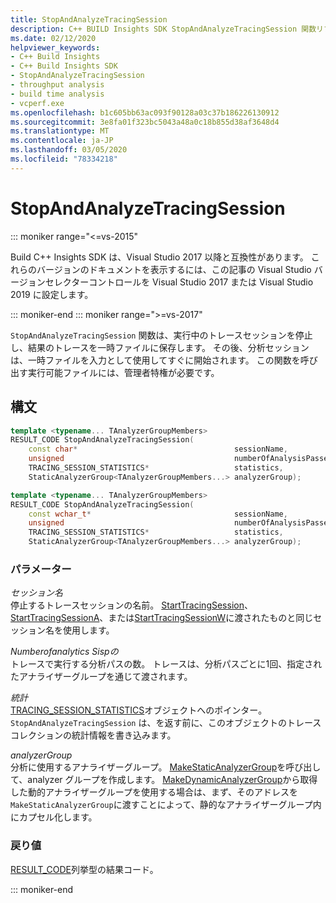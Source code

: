 ```yaml
---
title: StopAndAnalyzeTracingSession
description: C++ BUILD Insights SDK StopAndAnalyzeTracingSession 関数リファレンス。
ms.date: 02/12/2020
helpviewer_keywords:
- C++ Build Insights
- C++ Build Insights SDK
- StopAndAnalyzeTracingSession
- throughput analysis
- build time analysis
- vcperf.exe
ms.openlocfilehash: b1c605bb63ac093f90128a03c37b186226130912
ms.sourcegitcommit: 3e8fa01f323bc5043a48a0c18b855d38af3648d4
ms.translationtype: MT
ms.contentlocale: ja-JP
ms.lasthandoff: 03/05/2020
ms.locfileid: "78334218"
---
```

# <a name="stopandanalyzetracingsession"></a>StopAndAnalyzeTracingSession

::: moniker range="<=vs-2015"

Build C++ Insights SDK は、Visual Studio 2017 以降と互換性があります。 これらのバージョンのドキュメントを表示するには、この記事の Visual Studio バージョンセレクターコントロールを Visual Studio 2017 または Visual Studio 2019 に設定します。

::: moniker-end
::: moniker range=">=vs-2017"

`StopAndAnalyzeTracingSession` 関数は、実行中のトレースセッションを停止し、結果のトレースを一時ファイルに保存します。 その後、分析セッションは、一時ファイルを入力として使用してすぐに開始されます。 この関数を呼び出す実行可能ファイルには、管理者特権が必要です。

## <a name="syntax"></a>構文

```cpp
template <typename... TAnalyzerGroupMembers>
RESULT_CODE StopAndAnalyzeTracingSession(
    const char*                                   sessionName,
    unsigned                                      numberOfAnalysisPasses,
    TRACING_SESSION_STATISTICS*                   statistics,
    StaticAnalyzerGroup<TAnalyzerGroupMembers...> analyzerGroup);

template <typename... TAnalyzerGroupMembers>
RESULT_CODE StopAndAnalyzeTracingSession(
    const wchar_t*                                sessionName,
    unsigned                                      numberOfAnalysisPasses,
    TRACING_SESSION_STATISTICS*                   statistics,
    StaticAnalyzerGroup<TAnalyzerGroupMembers...> analyzerGroup);
```

### <a name="parameters"></a>パラメーター

*セッション名*\
停止するトレースセッションの名前。 [StartTracingSession](start-tracing-session.md)、 [StartTracingSessionA](start-tracing-session-a.md)、または[StartTracingSessionW](start-tracing-session-w.md)に渡されたものと同じセッション名を使用します。

*Numberofanalytics Sispの*\
トレースで実行する分析パスの数。 トレースは、分析パスごとに1回、指定されたアナライザーグループを通じて渡されます。

*統計*\
[TRACING_SESSION_STATISTICS](../other-types/tracing-session-statistics-struct.md)オブジェクトへのポインター。 `StopAndAnalyzeTracingSession` は、を返す前に、このオブジェクトのトレースコレクションの統計情報を書き込みます。

*analyzerGroup*\
分析に使用するアナライザーグループ。 [MakeStaticAnalyzerGroup](make-static-analyzer-group.md)を呼び出して、analyzer グループを作成します。 [MakeDynamicAnalyzerGroup](make-dynamic-analyzer-group.md)から取得した動的アナライザーグループを使用する場合は、まず、そのアドレスを `MakeStaticAnalyzerGroup`に渡すことによって、静的なアナライザーグループ内にカプセル化します。

### <a name="return-value"></a>戻り値

[RESULT_CODE](../other-types/result-code-enum.md)列挙型の結果コード。

::: moniker-end
